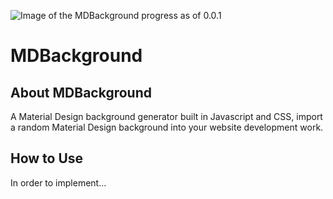 ![Image of the MDBackground progress as of 0.0.1](http://i.imgur.com/gk3ZmBR.png)
# MDBackground
## About MDBackground
A Material Design background generator built in Javascript and CSS, import a random Material Design background into your website development work.
## How to Use
In order to implement...
